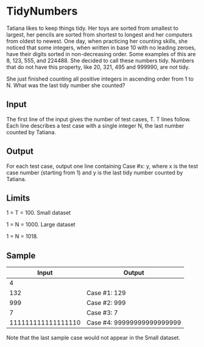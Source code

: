# TidyNumbers

Tatiana likes to keep things tidy. Her toys are sorted from smallest to largest, her pencils are sorted from shortest to longest and her computers from oldest to newest. One day, when practicing her counting skills, she noticed that some integers, when written in base 10 with no leading zeroes, have their digits sorted in non-decreasing order. Some examples of this are 8, 123, 555, and 224488. She decided to call these numbers tidy. Numbers that do not have this property, like 20, 321, 495 and 999990, are not tidy.

She just finished counting all positive integers in ascending order from 1 to N. What was the last tidy number she counted?

## Input

The first line of the input gives the number of test cases, T. T lines follow. Each line describes a test case with a single integer N, the last number counted by Tatiana.

## Output

For each test case, output one line containing Case #x: y, where x is the test case number (starting from 1) and y is the last tidy number counted by Tatiana.

## Limits

1 = T = 100.
Small dataset

1 = N = 1000.
Large dataset

1 = N = 1018.


## Sample

| Input            | Output                    |
| -----------------|---------------------------|
|4                 |                           |
|132               | Case #1: 129              |
|999               | Case #2: 999              |
|7                 | Case #3: 7                |
|111111111111111110| Case #4: 99999999999999999|

Note that the last sample case would not appear in the Small dataset.